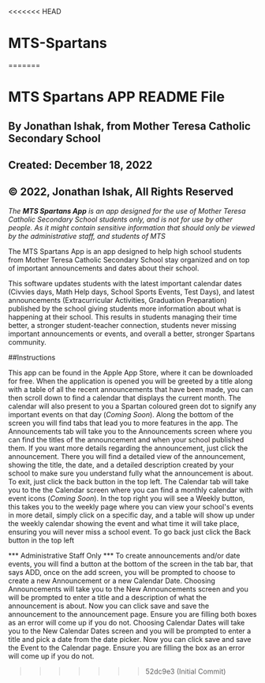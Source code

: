 <<<<<<< HEAD
# MTS-Spartans
=======
# **MTS Spartans APP** README File

## By Jonathan Ishak, from Mother Teresa Catholic Secondary School
## Created: December 18, 2022
## ©️ 2022, Jonathan Ishak, All Rights Reserved

*The **MTS Spartans App** is an app designed for the use of Mother Teresa Catholic Secondary School students only, and is not for use by other people. As it might contain sensitive information that should only be viewed by the administrative staff, and students of MTS*

The MTS Spartans App is an app designed to help high school students from Mother Teresa Catholic Secondary School stay organized and on top of important announcements and dates about their school.
 
This software updates students with the latest important calendar dates (Civvies days, Math Help days, School Sports Events, Test Days), and latest announcements (Extracurricular Activities, Graduation Preparation) published by the school giving students more information about what is happening at their school. 
This results in students managing their time better, a stronger student-teacher connection, students never missing important announcements or events, and overall a better, stronger Spartans community.

##Instructions

This app can be found in the Apple App Store, where it can be downloaded for free.
When the application is opened you will be greeted by a title along with a table of all the recent announcements that have been made, you can then scroll down to find a calendar that displays the current month. The calendar will also present to you a Spartan coloured green dot to signify any important events on that day (*Coming Soon*).
Along the bottom of the screen you will find tabs that lead you to more features in the app.
The Announcements tab will take you to the Announcements screen where you can find the titles of the announcement and when your school published them. If you want more details regarding the announcement, just click the announcement. There you will find a detailed view of the announcement, showing the title, the date, and a detailed description created by your school to make sure you understand fully what the announcement is about. To exit, just click the back button in the top left.
The Calendar tab will take you to the the Calendar screen where you can find a monthly calendar with event icons (*Coming Soon*). In the top right you will see a Weekly button, this takes you to the weekly page where you can view your school's events in more detail, simply click on a specific day, and a table will show up under the weekly calendar showing the event and what time it will take place, ensuring you will never miss a school event. To go back just click the Back button in the top left

*** Administrative Staff Only ***
To create announcements and/or date events, you will find a button at the bottom of the screen in the tab bar, that says ADD, once on the add screen, you will be prompted to choose to create a new Announcement or a new Calendar Date. 
Choosing Announcements will take you to the New Announcements screen and you will be prompted to enter a title and a description of what the announcement is about. Now you can click save and save the announcement to the announcement page. Ensure you are filling both boxes as an error will come up if you do not. 
Choosing Calendar Dates will take you to the New Calendar Dates screen and you will be prompted to enter a title and pick a date from the date picker. Now you can click save and save the Event to the Calendar page. Ensure you are filling the box as an error will come up if you do not. 
>>>>>>> 52dc9e3 (Initial Commit)
